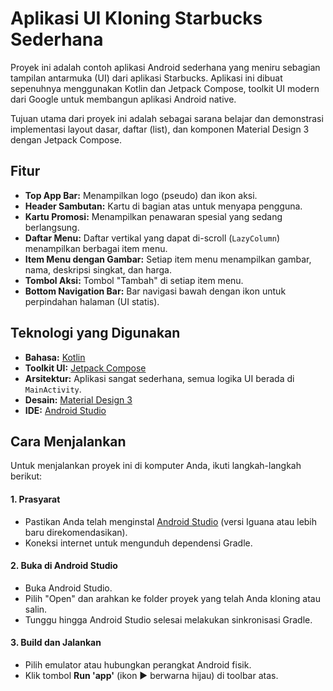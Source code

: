 # Aplikasi UI Kloning Starbucks Sederhana

Proyek ini adalah contoh aplikasi Android sederhana yang meniru sebagian tampilan antarmuka (UI) dari aplikasi Starbucks. Aplikasi ini dibuat sepenuhnya menggunakan Kotlin dan Jetpack Compose, toolkit UI modern dari Google untuk membangun aplikasi Android native.

Tujuan utama dari proyek ini adalah sebagai sarana belajar dan demonstrasi implementasi layout dasar, daftar (list), dan komponen Material Design 3 dengan Jetpack Compose.

## Fitur

  - **Top App Bar:** Menampilkan logo (pseudo) dan ikon aksi.
  - **Header Sambutan:** Kartu di bagian atas untuk menyapa pengguna.
  - **Kartu Promosi:** Menampilkan penawaran spesial yang sedang berlangsung.
  - **Daftar Menu:** Daftar vertikal yang dapat di-scroll (`LazyColumn`) menampilkan berbagai item menu.
  - **Item Menu dengan Gambar:** Setiap item menu menampilkan gambar, nama, deskripsi singkat, dan harga.
  - **Tombol Aksi:** Tombol "Tambah" di setiap item menu.
  - **Bottom Navigation Bar:** Bar navigasi bawah dengan ikon untuk perpindahan halaman (UI statis).

## Teknologi yang Digunakan

  - **Bahasa:** [Kotlin](https://kotlinlang.org/)
  - **Toolkit UI:** [Jetpack Compose](https://developer.android.com/jetpack/compose)
  - **Arsitektur:** Aplikasi sangat sederhana, semua logika UI berada di `MainActivity`.
  - **Desain:** [Material Design 3](https://m3.material.io/)
  - **IDE:** [Android Studio](https://developer.android.com/studio)

## Cara Menjalankan

Untuk menjalankan proyek ini di komputer Anda, ikuti langkah-langkah berikut:

#### 1\. Prasyarat

  - Pastikan Anda telah menginstal [Android Studio](https://developer.android.com/studio) (versi Iguana atau lebih baru direkomendasikan).
  - Koneksi internet untuk mengunduh dependensi Gradle.

#### 2\. Buka di Android Studio

  - Buka Android Studio.
  - Pilih "Open" dan arahkan ke folder proyek yang telah Anda kloning atau salin.
  - Tunggu hingga Android Studio selesai melakukan sinkronisasi Gradle.

#### 3\. Build dan Jalankan

  - Pilih emulator atau hubungkan perangkat Android fisik.
  - Klik tombol **Run 'app'** (ikon ► berwarna hijau) di toolbar atas.
